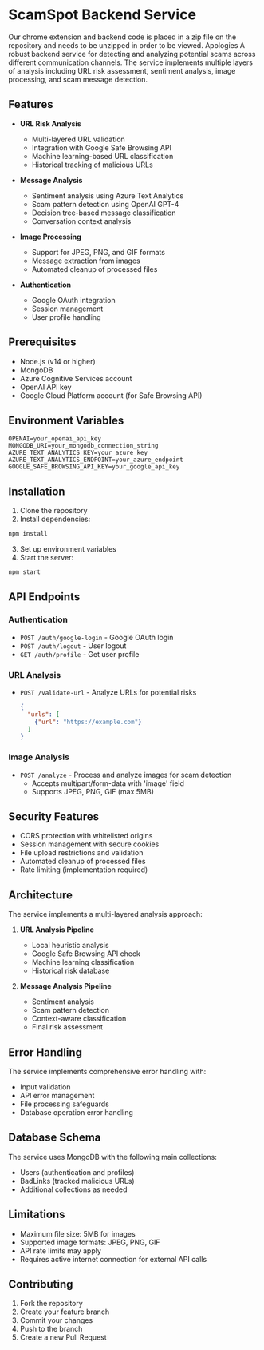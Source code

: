 # ScamSpot Backend Service

Our chrome extension and backend code is placed in a zip file on the repository and needs to be unzipped in order to be viewed. Apologies
A robust backend service for detecting and analyzing potential scams across different communication channels. The service implements multiple layers of analysis including URL risk assessment, sentiment analysis, image processing, and scam message detection.

## Features

- **URL Risk Analysis**
  - Multi-layered URL validation
  - Integration with Google Safe Browsing API
  - Machine learning-based URL classification
  - Historical tracking of malicious URLs

- **Message Analysis**
  - Sentiment analysis using Azure Text Analytics
  - Scam pattern detection using OpenAI GPT-4
  - Decision tree-based message classification
  - Conversation context analysis

- **Image Processing**
  - Support for JPEG, PNG, and GIF formats
  - Message extraction from images
  - Automated cleanup of processed files

- **Authentication**
  - Google OAuth integration
  - Session management
  - User profile handling

## Prerequisites

- Node.js (v14 or higher)
- MongoDB
- Azure Cognitive Services account
- OpenAI API key
- Google Cloud Platform account (for Safe Browsing API)

## Environment Variables

```env
OPENAI=your_openai_api_key
MONGODB_URI=your_mongodb_connection_string
AZURE_TEXT_ANALYTICS_KEY=your_azure_key
AZURE_TEXT_ANALYTICS_ENDPOINT=your_azure_endpoint
GOOGLE_SAFE_BROWSING_API_KEY=your_google_api_key
```

## Installation

1. Clone the repository
2. Install dependencies:
```bash
npm install
```
3. Set up environment variables
4. Start the server:
```bash
npm start
```

## API Endpoints

### Authentication
- `POST /auth/google-login` - Google OAuth login
- `POST /auth/logout` - User logout
- `GET /auth/profile` - Get user profile

### URL Analysis
- `POST /validate-url` - Analyze URLs for potential risks
  ```json
  {
    "urls": [
      {"url": "https://example.com"}
    ]
  }
  ```

### Image Analysis
- `POST /analyze` - Process and analyze images for scam detection
  - Accepts multipart/form-data with 'image' field
  - Supports JPEG, PNG, GIF (max 5MB)

## Security Features

- CORS protection with whitelisted origins
- Session management with secure cookies
- File upload restrictions and validation
- Automated cleanup of processed files
- Rate limiting (implementation required)

## Architecture

The service implements a multi-layered analysis approach:

1. **URL Analysis Pipeline**
   - Local heuristic analysis
   - Google Safe Browsing API check
   - Machine learning classification
   - Historical risk database

2. **Message Analysis Pipeline**
   - Sentiment analysis
   - Scam pattern detection
   - Context-aware classification
   - Final risk assessment

## Error Handling

The service implements comprehensive error handling with:
- Input validation
- API error management
- File processing safeguards
- Database operation error handling

## Database Schema

The service uses MongoDB with the following main collections:
- Users (authentication and profiles)
- BadLinks (tracked malicious URLs)
- Additional collections as needed

## Limitations

- Maximum file size: 5MB for images
- Supported image formats: JPEG, PNG, GIF
- API rate limits may apply
- Requires active internet connection for external API calls

## Contributing

1. Fork the repository
2. Create your feature branch
3. Commit your changes
4. Push to the branch
5. Create a new Pull Request

